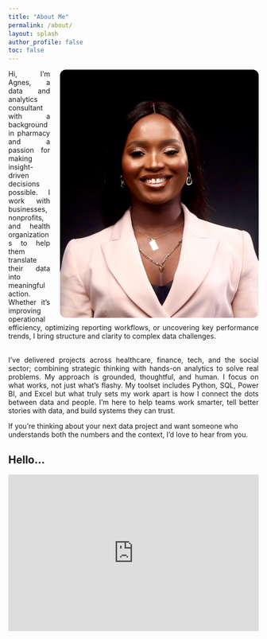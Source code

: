 ```yaml
---
title: "About Me"
permalink: /about/
layout: splash
author_profile: false
toc: false
---
```

<img src="/assets/images/about.jpg" alt="Agnes Ekpo" width="400" align="right" style="margin-left: 20px; border-radius: 12px;">

<div style="text-align: justify;">
Hi, I’m Agnes, a data and analytics consultant with a background in pharmacy and a passion for making insight-driven decisions possible. I work with businesses, nonprofits, and health organizations to help them translate their data into meaningful action. Whether it’s improving operational efficiency, optimizing reporting workflows, or uncovering key performance trends, I bring structure and clarity to complex data challenges. <br><br>

I’ve delivered projects across healthcare, finance, tech, and the social sector; combining strategic thinking with hands-on analytics to solve real problems. My approach is grounded, thoughtful, and human. I focus on what works, not just what’s flashy. My toolset includes Python, SQL, Power BI, and Excel but what truly sets my work apart is how I connect the dots between data and people. I’m here to help teams work smarter, tell better stories with data, and build systems they can trust.  </div>

If you’re thinking about your next data project and want someone who understands both the numbers and the context, I’d love to hear from you.

## Hello...
<iframe width="100%" height="315" src="https://www.youtube.com/embed/Ooig2kBBkX8" frameborder="0" allow="accelerometer; autoplay; clipboard-write; encrypted-media; gyroscope; picture-in-picture" allowfullscreen></iframe>
